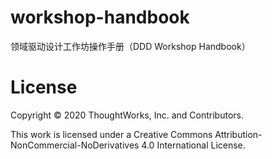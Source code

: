 # workshop-handbook

领域驱动设计工作坊操作手册（DDD Workshop Handbook）


# License

Copyright © 2020 ThoughtWorks, Inc. and Contributors.

This work is licensed under a Creative Commons Attribution-NonCommercial-NoDerivatives 4.0 International License.
